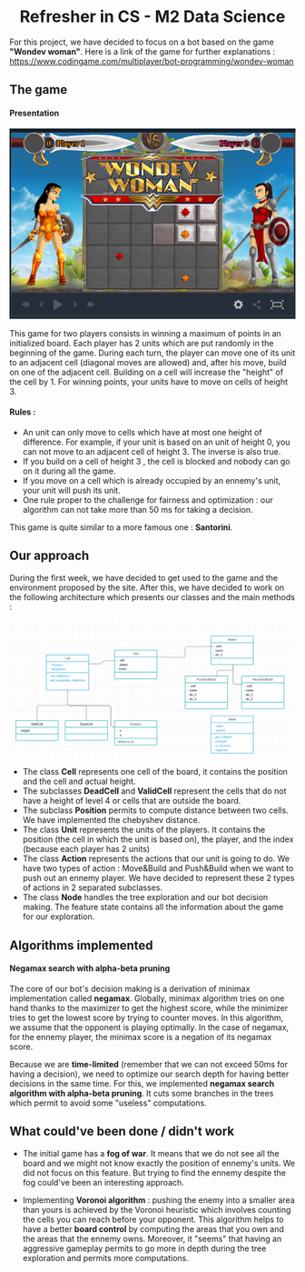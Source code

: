 # <center> Refresher in CS - M2 Data Science </center>

For this project, we have decided to focus on a bot based on the game **"Wondev woman"**. 
Here is a link of the game for further explanations : https://www.codingame.com/multiplayer/bot-programming/wondev-woman


## The game 

#### Presentation 

![Game](Images/WONDEV.PNG "Game")

This game for two players consists in winning a maximum of points in an initialized board. Each player has 2 units which are put randomly in the beginning of the game. During each turn, the player can move one of its unit to an adjacent cell (diagonal moves are allowed) and, after his move, build on one of the adjacent cell. Building on a cell will increase the "height" of the cell by 1. For winning points, your units have to move on cells of height 3.

#### Rules : 

- An unit can only move to cells which have at most one height of difference. For example, if your unit is based on an unit of height 0, you can not move to an adjacent cell of height 3. The inverse is also true. 
- If you build on a cell of height 3 , the cell is blocked and nobody can go on it during all the game. 
- If you move on a cell which is already occupied by an ennemy's unit, your unit will push its unit.
- One rule proper to the challenge for fairness and optimization : our algorithm can not take more than 50 ms for taking a decision.


This game is quite similar to a more famous one : **Santorini**.

## Our approach 

During the first week, we have decided to get used to the game and the environment proposed by the site. After this, we have decided to work on the following architecture which presents our classes and the main methods : 

![Diagram](Images/diagram.png "Diagram")



- The class **Cell** represents one cell of the board, it contains the position and the cell and actual height.
- The subclasses **DeadCell** and **ValidCell** represent the cells that do not have a height of level 4 or cells that are outside the board.
- The subclass **Position** permits to compute distance between two cells. We have implemented the chebyshev distance. 
- The class **Unit** represents the units of the players. It contains the position (the cell in which the unit is based on), the player, and the index (because each player has 2 units)
- The class **Action** represents the actions that our unit is going to do. We have two types of action : Move&Build and Push&Build when we want to push out an ennemy player. We have decided to represent these 2 types of actions in 2 separated subclasses. 
- The class **Node** handles the tree exploration and our bot decision making. The feature state contains all the information about the game for our exploration.

## Algorithms implemented 

#### Negamax  search with alpha-beta pruning

The core of our bot's decision making is a derivation of minimax implementation called **negamax**. Globally, minimax algorithm tries on one hand thanks to the maximizer to get the highest score, while the minimizer tries to get the lowest score by trying to counter moves. In this algorithm, we assume that the opponent is playing optimally. In the case of negamax, for the ennemy player, the minimax score is a negation of its negamax score. 

Because we are **time-limited** (remember that we can not exceed 50ms for having a decision), we need to optimize our search depth for having better decisions in the same time. For this, we implemented **negamax search algorithm with alpha-beta pruning**. It cuts some branches in the trees which permit to avoid some "useless" computations. 

## What could've been done / didn't work

- The initial game has a **fog of war**. It means that we do not see all the board and we might not know exactly the position of ennemy's units. We did not focus on this feature. But trying to find the ennemy despite the fog could've been an interesting approach.

- Implementing **Voronoi algorithm** : pushing the enemy into a smaller area than yours is achieved by the Voronoi heuristic which involves counting the cells you can reach before your opponent. This algorithm helps to have a better **board control** by computing the areas that you own and the areas that the ennemy owns. Moreover, it "seems" that having an aggressive gameplay permits to go more in depth during the tree exploration and permits more computations. 